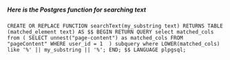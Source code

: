 ##### **Here is the Postgres function for searching text**


`
CREATE OR REPLACE FUNCTION searchText(my_substring text)
RETURNS TABLE (matched_element text)
AS $$
BEGIN
    RETURN QUERY
    select matched_cols from (
        SELECT unnest("page-content") as matched_cols FROM "pageContent" WHERE user_id = 1 
    ) subquery
    where LOWER(matched_cols) like '%' || my_substring || '%';
END;
$$ LANGUAGE plpgsql;
`

